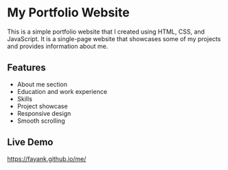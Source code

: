 # My Portfolio Website

This is a simple portfolio website that I created using HTML, CSS, and JavaScript. It is a single-page website that showcases some of my projects and provides information about me.

## Features
- About me section
- Education and work experience
- Skills
- Project showcase
- Responsive design
- Smooth scrolling



## Live Demo
https://fayank.github.io/me/

